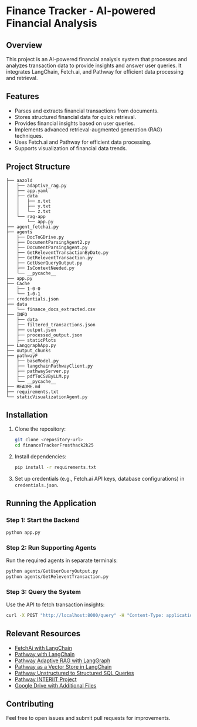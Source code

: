 # Finance Tracker - AI-powered Financial Analysis

## Overview
This project is an AI-powered financial analysis system that processes and analyzes transaction data to provide insights and answer user queries. It integrates LangChain, Fetch.ai, and Pathway for efficient data processing and retrieval.

## Features
- Parses and extracts financial transactions from documents.
- Stores structured financial data for quick retrieval.
- Provides financial insights based on user queries.
- Implements advanced retrieval-augmented generation (RAG) techniques.
- Uses Fetch.ai and Pathway for efficient data processing.
- Supports visualization of financial data trends.

## Project Structure
```
├── aazold
│   ├── adaptive_rag.py
│   ├── app.yaml
│   ├── data
│   │   ├── x.txt
│   │   ├── y.txt
│   │   └── z.txt
│   └── rag-app
│       └── app.py
├── agent_fetchai.py
├── agents
│   ├── DocToGDrive.py
│   ├── DocumentParsingAgent2.py
│   ├── DocumentParsingAgent.py
│   ├── GetReleventTransactionByDate.py
│   ├── GetReleventTransaction.py
│   ├── GetUserQueryOutput.py
│   ├── IsContextNeeded.py
│   └── __pycache__
├── app.py
├── Cache
│   ├── 1-0-0
│   └── 1-0-1
├── credentials.json
├── data
│   └── finance_docs_extracted.csv
├── INFO
│   ├── data
│   ├── filtered_transactions.json
│   ├── output.json
│   ├── processed_output.json
│   ├── staticPlots
├── LanggraphApp.py
├── output_chunks
├── pathwayF
│   ├── baseModel.py
│   ├── langchainPathwayClient.py
│   ├── pathwayServer.py
│   ├── pdfToCSVByLLM.py
│   └── __pycache__
├── README.md
├── requirements.txt
└── staticVisualizationAgent.py
```

## Installation
1. Clone the repository:
   ```sh
   git clone <repository-url>
   cd financeTrackerFrosthack2k25
   ```
2. Install dependencies:
   ```sh
   pip install -r requirements.txt
   ```
3. Set up credentials (e.g., Fetch.ai API keys, database configurations) in `credentials.json`.

## Running the Application
### Step 1: Start the Backend
```sh
python app.py
```
### Step 2: Run Supporting Agents
Run the required agents in separate terminals:
```sh
python agents/GetUserQueryOutput.py
python agents/GetReleventTransaction.py
```
### Step 3: Query the System
Use the API to fetch transaction insights:
```sh
curl -X POST "http://localhost:8000/query" -H "Content-Type: application/json" -d '{"query": "What was my highest deposit in January 2025?"}'
```

## Relevant Resources
- [FetchAi with LangChain](https://fetch.ai/docs/examples/rag/langchain-rag)
- [Pathway with LangChain](https://pathway.com/blog/langchain-integration)
- [Pathway Adaptive RAG with LangGraph](https://github.com/pathwaycom/llm-app/blob/main/cookbooks/self-rag-agents/pathway_langgraph_agentic_rag.ipynb)
- [Pathway as a Vector Store in LangChain](https://python.langchain.com/docs/integrations/vectorstores/pathway/)
- [Pathway Unstructured to Structured SQL Queries](https://github.com/pathwaycom/llm-app/tree/main/examples/pipelines/unstructured_to_sql_on_the_fly)
- [Pathway INTERIIT Project](https://github.com/Stormbreakerr20/Pathway_InterIIT_13.0/tree/master/code/Rag_application)
- [Google Drive with Additional Files](https://drive.google.com/drive/folders/14cPcPF19g3LPGojMTRhoNCFTAx8sTV0a)

## Contributing
Feel free to open issues and submit pull requests for improvements.
